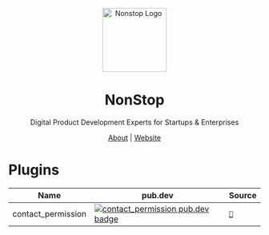 <p align="center">
  <a href="https://nonstopio.com">
    <img src="https://github.com/nonstopio.png" alt="Nonstop Logo" height="128" />
  </a>
  <h1 align="center">NonStop</h1>
  <p align="center">Digital Product Development Experts for Startups & Enterprises</p>
  <p align="center">
    <a href="https://nonstopio.com/about-us">About</a> |
    <a href="https://nonstopio.com">Website</a>
  </p>
</p>

# Plugins

| Name               | pub.dev                                                                                                                                 | Source                               |
|--------------------|-----------------------------------------------------------------------------------------------------------------------------------------|--------------------------------------|
| contact_permission | [![contact_permission pub.dev badge](https://img.shields.io/pub/v/contact_permission.svg)](https://pub.dev/packages/contact_permission) | [`🔗`](contact_permission/README.md) |


